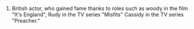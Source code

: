 1. British actor, who gained fame thanks to roles such as woody in the film "It's England", Rudy in the TV series "Misfits" Cassidy in the TV series "Preacher."